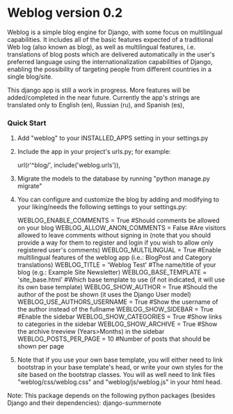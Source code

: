 
# Weblog version 0.2 #

Weblog is a simple blog engine for Django, with some focus on multilingual capabilities. It includes all of the basic features expected of a traditional Web log (also known as blog), as well as multilingual features, i.e. translations of blog posts which are delivered automatically in the user's preferred language using the internationalization capabilities of Django, enabling the possibility of targeting people from different countries in a single blog/site.

This django app is still a work in progress. More features will be added/completed in the near future. Currently the app's strings are translated only to English (en), Russian (ru), and Spanish (es),

### Quick Start ###

1. Add "weblog" to your INSTALLED_APPS setting in your settings.py

2. Include the app in your project's urls.py; for example:

    url(r'^blog/', include('weblog.urls')),

3. Migrate the models to the database by running "python manage.py migrate"

4. You can configure and customize the blog by adding and modifying to your liking/needs the following settings to your settings.py:

    WEBLOG_ENABLE_COMMENTS = True #Should comments be allowed on your blog
    WEBLOG_ALLOW_ANON_COMMENTS = False #Are visitors allowed to leave comments without signing in (note that you should provide a way for them to register and login if you wish to allow only registered user's comments)
    WEBLOG_MULTILINGUAL = True #Enable multilingual features of the weblog app (i.e.: BlogPost and Category translations)
    WEBLOG_TITLE = 'Weblog Test' #The name/title of your blog (e.g.: Example Site Newsletter)
    WEBLOG_BASE_TEMPLATE = 'site_base.html' #Which base template to use (if not indicated, it will use its own base template)
    WEBLOG_SHOW_AUTHOR = True #Should the author of the post be shown (it uses the Django User model)
    WEBLOG_USE_AUTHORS_USERNAME = True #Show the username of the author instead of the fullname
    WEBLOG_SHOW_SIDEBAR = True #Enable the sidebar
    WEBLOG_SHOW_CATEGORIES = True #Show links to categories in the sidebar
    WEBLOG_SHOW_ARCHIVE = True #Show the archive treeview (Years>Months) in the sidebar
    WEBLOG_POSTS_PER_PAGE = 10 #Number of posts that should be shown per page

5. Note that if you use your own base template, you will either need to link bootstrap in your base template's head, or write your own styles for the site based on the bootstrap classes. You will as well need to link files "weblog/css/weblog.css" and "weblog/js/weblog.js" in your html head.

Note: This package depends on the following python packages (besides Django and their dependencies): django-summernote